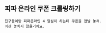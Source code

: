 피파 온라인 쿠폰 크롤링하기 
----------------------------------------------------------------
```
친구들이랑 피파온라인 4 열심히 하는데 쿠폰을 맨날 놓쳐.
이젠 놓치지 않을거에요.
```